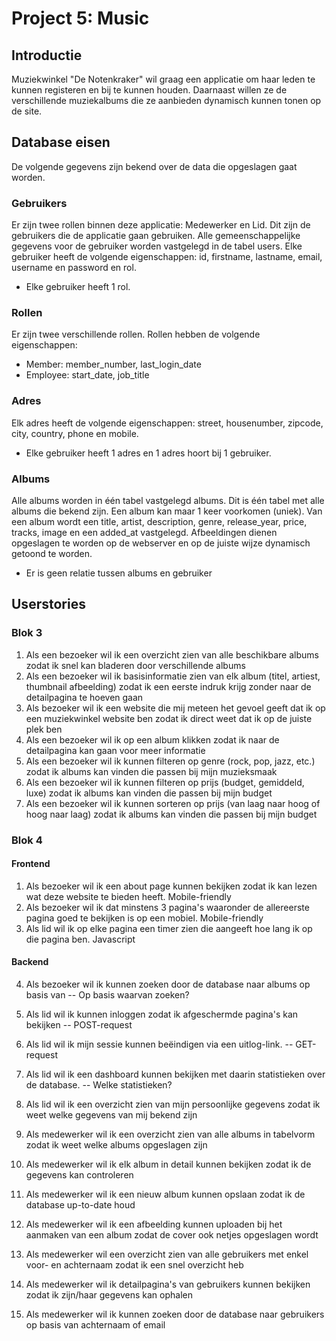 # Project 5: Music

## Introductie

Muziekwinkel "De Notenkraker" wil graag een applicatie om haar leden te kunnen registeren en bij te kunnen houden. Daarnaast willen ze de verschillende muziekalbums die ze aanbieden dynamisch kunnen tonen op de site.

## Database eisen
De volgende gegevens zijn bekend over de data die opgeslagen gaat worden.

### Gebruikers

Er zijn twee rollen binnen deze applicatie: Medewerker en Lid. Dit zijn de gebruikers die de applicatie gaan gebruiken.
Alle gemeenschappelijke gegevens voor de gebruiker worden vastgelegd in de tabel users. 
Elke gebruiker heeft de volgende eigenschappen:
id, firstname, lastname, email, username en password en rol.
- Elke gebruiker heeft 1 rol.

### Rollen

Er zijn twee verschillende rollen. 
Rollen hebben de volgende eigenschappen:
- Member: member_number, last_login_date
- Employee: start_date, job_title

### Adres

Elk adres heeft de volgende eigenschappen:
street, housenumber, zipcode, city, country, phone en mobile. 
- Elke gebruiker heeft 1 adres en 1 adres hoort bij 1 gebruiker.

### Albums

Alle albums worden in één tabel vastgelegd albums. Dit is één tabel met alle albums die bekend zijn. Een album kan maar 1 keer voorkomen (uniek). 
Van een album wordt een title, artist, description, genre, release_year, price, tracks, image en een added_at vastgelegd. 
Afbeeldingen dienen opgeslagen te worden op de webserver en op de juiste wijze dynamisch getoond te worden.
- Er is geen relatie tussen albums en gebruiker

## Userstories

### Blok 3
1. Als een bezoeker wil ik een overzicht zien van alle beschikbare albums zodat ik snel kan bladeren door verschillende albums
2. Als een bezoeker wil ik basisinformatie zien van elk album (titel, artiest, thumbnail afbeelding) zodat ik een eerste indruk krijg zonder naar de detailpagina te hoeven gaan
3. Als bezoeker wil ik een website die mij meteen het gevoel geeft dat ik op een muziekwinkel website ben zodat ik direct weet dat ik op de juiste plek ben
4. Als een bezoeker wil ik op een album klikken zodat ik naar de detailpagina kan gaan voor meer informatie
5. Als een bezoeker wil ik kunnen filteren op genre (rock, pop, jazz, etc.) zodat ik albums kan vinden die passen bij mijn muzieksmaak
6. Als een bezoeker wil ik kunnen filteren op prijs (budget, gemiddeld, luxe) zodat ik albums kan vinden die passen bij mijn budget
7. Als een bezoeker wil ik kunnen sorteren op prijs (van laag naar hoog of hoog naar laag) zodat ik albums kan vinden die passen bij mijn budget

### Blok 4

#### Frontend
1. Als bezoeker wil ik een about page kunnen bekijken zodat ik kan lezen wat deze website te bieden heeft. Mobile-friendly
2. Als bezoeker wil ik dat minstens 3 pagina's waaronder de allereerste pagina goed te bekijken is op een mobiel. Mobile-friendly
3. Als lid wil ik op elke pagina een timer zien die aangeeft hoe lang ik op die pagina ben. Javascript

#### Backend
4. Als bezoeker wil ik kunnen zoeken door de database naar albums op basis van <nader te bepalen> -- Op basis waarvan zoeken?
5. Als lid wil ik kunnen inloggen zodat ik afgeschermde pagina's kan bekijken -- POST-request
6. Als lid wil ik mijn sessie kunnen beëindigen via een uitlog-link. -- GET-request
7. Als lid wil ik een dashboard kunnen bekijken met daarin statistieken <nader te bepalen> over de database. -- Welke statistieken?
8. Als lid wil ik een overzicht zien van mijn persoonlijke gegevens zodat ik weet welke gegevens van mij bekend zijn

9. Als medewerker wil ik een overzicht zien van alle albums in tabelvorm zodat ik weet welke albums opgeslagen zijn
10. Als medewerker wil ik elk album in detail kunnen bekijken zodat ik de gegevens kan controleren
11. Als medewerker wil ik een nieuw album kunnen opslaan zodat ik de database up-to-date houd
12. Als medewerker wil ik een afbeelding kunnen uploaden bij het aanmaken van een album zodat de cover ook netjes opgeslagen wordt

13. Als medewerker wil een overzicht zien van alle gebruikers met enkel voor- en achternaam zodat ik een snel overzicht heb
14. Als medewerker wil ik detailpagina's van gebruikers kunnen bekijken zodat ik zijn/haar gegevens kan ophalen
15. Als medewerker wil ik kunnen zoeken door de database naar gebruikers op basis van achternaam of email